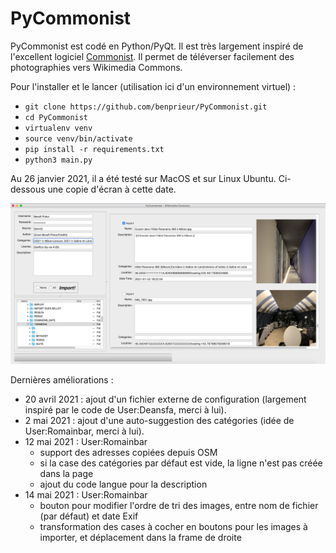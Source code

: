 # PyCommonist

PyCommonist est codé en Python/PyQt. Il est très largement inspiré de l'excellent logiciel [Commonist](https://commons.wikimedia.org/wiki/Commons:Commonist/fr). Il permet de téléverser facilement des photographies vers Wikimedia Commons.

Pour l'installer et le lancer (utilisation ici d'un environnement virtuel) :
* `git clone https://github.com/benprieur/PyCommonist.git`
* `cd PyCommonist`
* `virtualenv venv`
* `source venv/bin/activate`
* `pip install -r requirements.txt`
* `python3 main.py`

Au 26 janvier 2021, il a été testé sur MacOS et sur Linux Ubuntu. Ci-dessous une copie d'écran à cette date.

![Screenshot](img/screenshot0.png "Screenshot")

Dernières améliorations :

* 20 avril 2021 : ajout d'un fichier externe de configuration (largement inspiré par le code de User:Deansfa, merci à lui).
* 2 mai 2021 : ajout d'une auto-suggestion des catégories (idée de User:Romainbar, merci à lui).
* 12 mai 2021 : User:Romainbar
  * support des adresses copiées depuis OSM
  * si la case des catégories par défaut est vide, la ligne n'est pas créée dans la page
  * ajout du code langue pour la description
* 14 mai 2021 : User:Romainbar
  * bouton pour modifier l'ordre de tri des images, entre nom de fichier (par défaut) et date Exif
  * transformation des cases à cocher en boutons pour les images à importer, et déplacement dans la frame de droite

